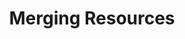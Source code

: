 ---
title: "Merging Resources"
linkTitle: "Merging Resources"
weight: 6
type: docs
description: >
    Overview of Merging Fields and Resources
---